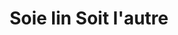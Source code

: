 ---
title: "Soie lin Soit l'autre"
url: /la-varenne-saint-hilaire/soie-lin-soit-lautre/
shop: shop
---